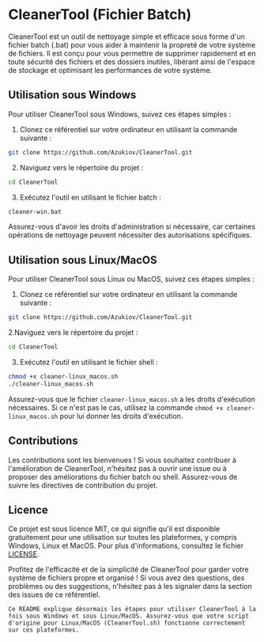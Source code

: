 # CleanerTool (Fichier Batch)

CleanerTool est un outil de nettoyage simple et efficace sous forme d'un fichier batch (.bat) pour vous aider à maintenir la propreté de votre système de fichiers. Il est conçu pour vous permettre de supprimer rapidement et en toute sécurité des fichiers et des dossiers inutiles, libérant ainsi de l'espace de stockage et optimisant les performances de votre système.

## Utilisation sous Windows

Pour utiliser CleanerTool sous Windows, suivez ces étapes simples :

1. Clonez ce référentiel sur votre ordinateur en utilisant la commande suivante :
```bash
git clone https://github.com/Azukiov/CleanerTool.git
```

2. Naviguez vers le répertoire du projet :
```bash
cd CleanerTool
```

3. Exécutez l'outil en utilisant le fichier batch :
```bash
cleaner-win.bat
```

Assurez-vous d'avoir les droits d'administration si nécessaire, car certaines opérations de nettoyage peuvent nécessiter des autorisations spécifiques.


## Utilisation sous Linux/MacOS

Pour utiliser CleanerTool sous Linux ou MacOS, suivez ces étapes simples :

1. Clonez ce référentiel sur votre ordinateur en utilisant la commande suivante :
```bash
git clone https://github.com/Azukiov/CleanerTool.git
```

2.Naviguez vers le répertoire du projet :
```bash
cd CleanerTool
```

3. Exécutez l'outil en utilisant le fichier shell :
```bash
chmod +x cleaner-linux_macos.sh
./cleaner-linux_macos.sh
```

Assurez-vous que le fichier `cleaner-linux_macos.sh` a les droits d'exécution nécessaires. Si ce n'est pas le cas, utilisez la commande `chmod +x cleaner-linux_macos.sh` pour lui donner les droits d'exécution.

## Contributions

Les contributions sont les bienvenues ! Si vous souhaitez contribuer à l'amélioration de CleanerTool, n'hésitez pas à ouvrir une issue ou à proposer des améliorations du fichier batch ou shell. Assurez-vous de suivre les directives de contribution du projet.

## Licence

Ce projet est sous licence MIT, ce qui signifie qu'il est disponible gratuitement pour une utilisation sur toutes les plateformes, y compris Windows, Linux et MacOS. Pour plus d'informations, consultez le fichier [LICENSE](LICENSE).



Profitez de l'efficacité et de la simplicité de CleanerTool pour garder votre système de fichiers propre et organisé ! Si vous avez des questions, des problèmes ou des suggestions, n'hésitez pas à les signaler dans la section des issues de ce référentiel.

```vbnet
Ce README explique désormais les étapes pour utiliser CleanerTool à la fois sous Windows et sous Linux/MacOS. Assurez-vous que votre script d'origine pour Linux/MacOS (CleanerTool.sh) fonctionne correctement sur ces plateformes.
```
